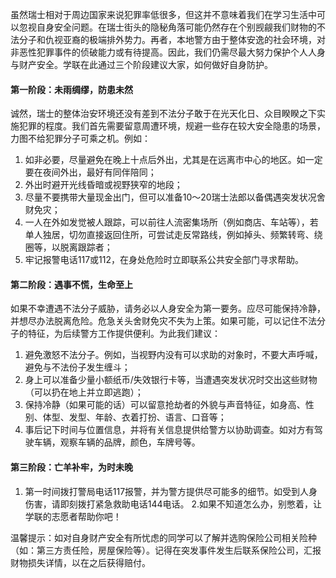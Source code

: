 虽然瑞士相对于周边国家来说犯罪率低很多，但这并不意味着我们在学习生活中可以忽视自身安全问题。在瑞士街头的隐秘角落可能仍然存在个别觊觎我们财物的不法分子和仇视亚裔的极端排外势力。再者，本地警方由于整体安逸的社会环境，对非恶性犯罪事件的侦破能力或有待提高。因此，我们仍需尽最大努力保护个人人身与财产安全。学联在此通过三个阶段建议大家，如何做好自身防护。

#### **第一阶段：未雨绸缪，防患未然**

诚然，瑞士的整体治安环境还没有差到不法分子敢于在光天化日、众目睽睽之下实施犯罪的程度。我们首先需要留意周遭环境，规避一些存在较大安全隐患的场景，力图不给犯罪分子可乘之机。例如：

1. 如非必要，尽量避免在晚上十点后外出，尤其是在远离市中心的地区。如一定要在夜间外出，最好有同伴陪同；
2. 外出时避开光线昏暗或视野狭窄的地段；
3. 尽量不要携带大量现金出门，但可以准备10～20瑞士法郎以备偶遇突发状况舍财免灾；
4. 一人在外如发觉被人跟踪，可以前往人流密集场所（例如商店、车站等），若单人独居，切勿直接返回住所，可尝试走反常路线，例如掉头、频繁转弯、绕圈等，以脱离跟踪者；
5. 牢记报警电话117或112，在身处危险时立即联系公共安全部门寻求帮助。

#### **第二阶段：遇事不慌，生命至上**

如果不幸遭遇不法分子威胁，请务必以人身安全为第一要务。应尽可能保持冷静，并想尽办法脱离危险。危急关头舍财免灾不失为上策。如果可能，可以记住不法分子的特征，为后续警方工作提供便利。为此我们建议：

1. 避免激怒不法分子。例如，当视野内没有可以求助的对象时，不要大声呼喊，避免与不法份子发生缠斗；
2. 身上可以准备少量小额纸币/失效银行卡等，当遭遇突发状况时交出这些财物（可以扔在地上并立即逃跑）；
3. 保持冷静（如果可能的话）可以留意抢劫者的外貌与声音特征，如身高、性别、体型、发型、年龄、衣着打扮、语言、口音等；
4. 事后记下时间与位置信息，并将有关信息提供给警方以协助调查。如对方有驾驶车辆，观察车辆的品牌，颜色，车牌号等。

#### **第三阶段：亡羊补牢，为时未晚**

1. 第一时间拨打警局电话117报警，并为警方提供尽可能多的细节。如受到人身伤害，请即刻拨打紧急救助电话144电话。
   2.如果不知道怎么办，别憋着，让学联的志愿者帮助你吧！

温馨提示：如对自身财产安全有所忧虑的同学可以了解并选购保险公司相关险种（如：第三方责任险，房屋保险等）。记得在突发事件发生后联系保险公司，汇报财物损失详情，以在之后获得赔付。
